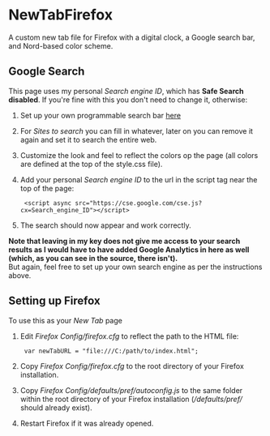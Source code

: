 # NewTabFirefox
A custom new tab file for Firefox with a digital clock, a Google search bar, and Nord-based color scheme.
## Google Search
This page uses my personal *Search engine ID*, which has **Safe Search disabled**. If you're fine with this you don't need to change it, otherwise:  
1. Set up your own programmable search bar [here](https://programmablesearchengine.google.com/cse/create/new)
2. For *Sites to search* you can fill in whatever, later on you can remove it again and set it to search the entire web.
3. Customize the look and feel to reflect the colors op the page (all colors are defined at the top of the style.css file).  
4. Add your personal *Search engine ID* to the url in the script tag near the top of the page:

        <script async src="https://cse.google.com/cse.js?cx=Search_engine_ID"></script>
5. The search should now appear and work correctly.

**Note that leaving in my key does not give me access to your search results as I would have to have added Google Analytics in here as well (which, as you can see in the source, there isn't).**  
But again, feel free to set up your own search engine as per the instructions above.
## Setting up Firefox
To use this as your *New Tab* page
1. Edit *Firefox Config/firefox.cfg* to reflect the path to the HTML file:

        var newTabURL = "file:///C:/path/to/index.html";
2. Copy *Firefox Config/firefox.cfg* to the root directory of your Firefox installation.
3. Copy *Firefox Config/defaults/pref/autoconfig.js* to the same folder within the root directory of your Firefox installation (*/defaults/pref/* should already exist).
4. Restart Firefox if it was already opened.
